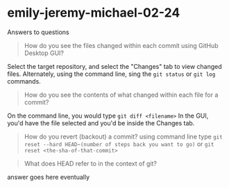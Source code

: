 # emily-jeremy-michael-02-24
Answers to questions

> How do you see the files changed within each commit using GitHub Desktop GUI?

Select the target repository, and select the "Changes" tab to view changed files. Alternately, using the command line, sing the `git status` or `git log` commands.

> How do you see the contents of what changed within each file for a commit?

On the command line, you would type `git diff <filename>`
In the GUI, you'd have the file selected and you'd be inside the Changes tab.


> How do you revert (backout) a commit?
 using command line type `git reset --hard HEAD~(number of steps back you want to go)` or `git reset <the-sha-of-that-commit>`

> What does HEAD refer to in the context of git?

answer goes here eventually

